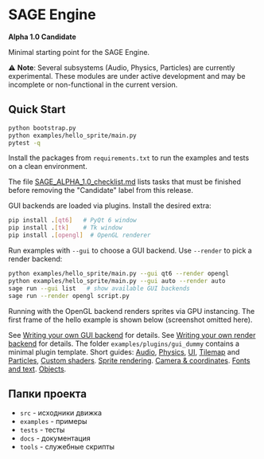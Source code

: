 # SAGE Engine

**Alpha 1.0 Candidate**

Minimal starting point for the SAGE Engine.

⚠️ **Note**: Several subsystems (Audio, Physics, Particles) are currently experimental. These modules are under active development and may be incomplete or non-functional in the current version.

## Quick Start

```bash
python bootstrap.py
python examples/hello_sprite/main.py
pytest -q
```

Install the packages from ``requirements.txt`` to run the examples and tests
on a clean environment.

The file [SAGE_ALPHA_1.0_checklist.md](SAGE_ALPHA_1.0_checklist.md) lists tasks
that must be finished before removing the "Candidate" label from this release.

GUI backends are loaded via plugins. Install the desired extra:

```bash
pip install .[qt6]   # PyQt 6 window
pip install .[tk]    # Tk window
pip install .[opengl]  # OpenGL renderer
```

Run examples with `--gui` to choose a GUI backend. Use `--render` to pick a render backend:

```bash
python examples/hello_sprite/main.py --gui qt6 --render opengl
python examples/hello_sprite/main.py --gui auto --render auto
sage run --gui list   # show available GUI backends
sage run --render opengl script.py
```

Running with the OpenGL backend renders sprites via GPU instancing. The first
frame of the hello example is shown below (screenshot omitted here).

See [Writing your own GUI backend](docs/writing_gui_backend.md) for details.
See [Writing your own render backend](docs/writing_render_backend.md) for details.
The folder `examples/plugins/gui_dummy` contains a minimal plugin template.
Short guides: [Audio](docs/audio_quickstart.md),
[Physics](docs/physics_quickstart.md),
[UI](docs/ui_quickstart.md),
[Tilemap](docs/tilemap_quickstart.md) and
[Particles](docs/particles_quickstart.md),
[Custom shaders](docs/render_shaders.md).
[Sprite rendering](docs/sprite_rendering.md).
[Camera & coordinates](docs/camera_coords.md).
[Fonts and text](docs/fonts_and_text.md).
[Objects](docs/objects.md).

## Папки проекта

- `src` - исходники движка
- `examples` - примеры
- `tests` - тесты
- `docs` - документация
- `tools` - служебные скрипты
